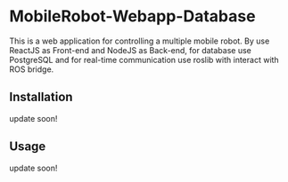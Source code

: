 # MobileRobot-Webapp-Database

This is a web application for controlling a multiple mobile robot. By use ReactJS as Front-end and NodeJS as Back-end, for database use PostgreSQL and for real-time communication use roslib with interact with ROS bridge.

## Installation

update soon!

## Usage

update soon!